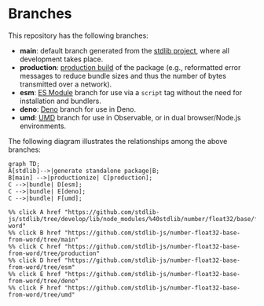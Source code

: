 <!--

@license Apache-2.0

Copyright (c) 2022 The Stdlib Authors.

Licensed under the Apache License, Version 2.0 (the "License");
you may not use this file except in compliance with the License.
You may obtain a copy of the License at

    http://www.apache.org/licenses/LICENSE-2.0

Unless required by applicable law or agreed to in writing, software
distributed under the License is distributed on an "AS IS" BASIS,
WITHOUT WARRANTIES OR CONDITIONS OF ANY KIND, either express or implied.
See the License for the specific language governing permissions and
limitations under the License.

-->

# Branches

This repository has the following branches:

-   **main**: default branch generated from the [stdlib project][stdlib-url], where all development takes place.
-   **production**: [production build][production-url] of the package (e.g., reformatted error messages to reduce bundle sizes and thus the number of bytes transmitted over a network).
-   **esm**: [ES Module][esm-url] branch for use via a `script` tag without the need for installation and bundlers.
-   **deno**: [Deno][deno-url] branch for use in Deno.
-   **umd**: [UMD][umd-url] branch for use in Observable, or in dual browser/Node.js environments.

The following diagram illustrates the relationships among the above branches:

```mermaid
graph TD;
A[stdlib]-->|generate standalone package|B;
B[main] -->|productionize| C[production];
C -->|bundle| D[esm];
C -->|bundle| E[deno];
C -->|bundle| F[umd];

%% click A href "https://github.com/stdlib-js/stdlib/tree/develop/lib/node_modules/%40stdlib/number/float32/base/from-word"
%% click B href "https://github.com/stdlib-js/number-float32-base-from-word/tree/main"
%% click C href "https://github.com/stdlib-js/number-float32-base-from-word/tree/production"
%% click D href "https://github.com/stdlib-js/number-float32-base-from-word/tree/esm"
%% click E href "https://github.com/stdlib-js/number-float32-base-from-word/tree/deno"
%% click F href "https://github.com/stdlib-js/number-float32-base-from-word/tree/umd"
```

[stdlib-url]: https://github.com/stdlib-js/stdlib/tree/develop/lib/node_modules/%40stdlib/number/float32/base/from-word
[production-url]: https://github.com/stdlib-js/number-float32-base-from-word/tree/production
[deno-url]: https://github.com/stdlib-js/number-float32-base-from-word/tree/deno
[umd-url]: https://github.com/stdlib-js/number-float32-base-from-word/tree/umd
[esm-url]: https://github.com/stdlib-js/number-float32-base-from-word/tree/esm